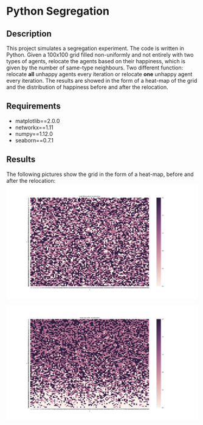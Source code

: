 # Python Segregation

## Description
This project simulates a segregation experiment. The code is written in Python.
Given a 100x100 grid filled non-uniformly and not entirely with two types of agents, relocate the agents based on their happiness, which is given by the number of same-type neighbours. Two different function: relocate **all** unhappy agents every iteration or relocate **one** unhappy agent every iteration.
The results are showed in the form of a heat-map of the grid and the distribution of happiness before and after the relocation.

## Requirements
* matplotlib==2.0.0
* networkx==1.11
* numpy==1.12.0
* seaborn==0.7.1


## Results
The following pictures show the grid in the form of a heat-map, before and after the relocation:
![Before the relocation](https://github.com/dadadima94/python-segregation/blob/master/images/plot_00.png)

![After the relocation](https://github.com/dadadima94/python-segregation/blob/master/images/plot_01.png)
